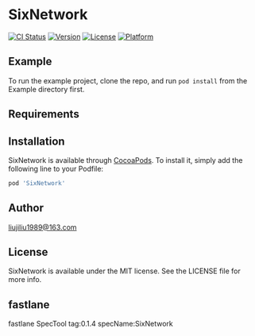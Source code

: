 # SixNetwork

[![CI Status](https://img.shields.io/travis/liujiliu1989@163.com/SixNetwork.svg?style=flat)](https://travis-ci.org/liujiliu1989@163.com/SixNetwork)
[![Version](https://img.shields.io/cocoapods/v/SixNetwork.svg?style=flat)](https://cocoapods.org/pods/SixNetwork)
[![License](https://img.shields.io/cocoapods/l/SixNetwork.svg?style=flat)](https://cocoapods.org/pods/SixNetwork)
[![Platform](https://img.shields.io/cocoapods/p/SixNetwork.svg?style=flat)](https://cocoapods.org/pods/SixNetwork)

## Example

To run the example project, clone the repo, and run `pod install` from the Example directory first.

## Requirements

## Installation

SixNetwork is available through [CocoaPods](https://cocoapods.org). To install
it, simply add the following line to your Podfile:

```ruby
pod 'SixNetwork'
```

## Author

liujiliu1989@163.com

## License

SixNetwork is available under the MIT license. See the LICENSE file for more info. 

## fastlane
fastlane SpecTool tag:0.1.4 specName:SixNetwork
